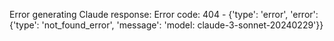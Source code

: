 <!-- 
Generated by: claude
Prompt type: sources
Generated at: 2025-06-07T00:32:27.082687
-->

Error generating Claude response: Error code: 404 - {'type': 'error', 'error': {'type': 'not_found_error', 'message': 'model: claude-3-sonnet-20240229'}}